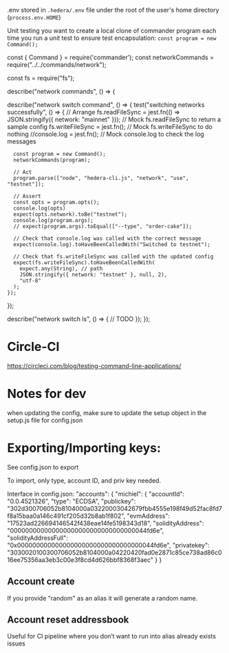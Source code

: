 .env stored in `.hedera/.env` file under the root of the user's home directory (`process.env.HOME`)

Unit testing
you want to create a local clone of commander program each time you run a unit test to ensure test encapsulation: `const program = new Command();`


const { Command } = require('commander');
const networkCommands = require("../../commands/network");

const fs = require("fs");

describe("network commands", () => {

  describe("network switch command", () => {
    test("switching networks successfully", () => {
      // Arrange
      fs.readFileSync = jest.fn(() => JSON.stringify({ network: "mainnet" })); // Mock fs.readFileSync to return a sample config
      fs.writeFileSync = jest.fn(); // Mock fs.writeFileSync to do nothing
      //console.log = jest.fn(); // Mock console.log to check the log messages

      const program = new Command();
      networkCommands(program);

      // Act
      program.parse(["node", "hedera-cli.js", "network", "use", "testnet"]);

      // Assert
      const opts = program.opts();
      console.log(opts)
      expect(opts.network).toBe("testnet");
      console.log(program.args);
      // expect(program.args).toEqual(["--type", "order-cake"]);

      // Check that console.log was called with the correct message
      expect(console.log).toHaveBeenCalledWith("Switched to testnet");

      // Check that fs.writeFileSync was called with the updated config
      expect(fs.writeFileSync).toHaveBeenCalledWith(
        expect.any(String), // path
        JSON.stringify({ network: "testnet" }, null, 2),
        "utf-8"
      );
    });
  });

  describe("network switch ls", () => {
    // TODO
  });
});

# Circle-CI
https://circleci.com/blog/testing-command-line-applications/ 

# Notes for dev
when updating the config, make sure to update the setup object in the setup.js file for config.json

# Exporting/Importing keys:
See config.json to export

To import, only type, account ID, and priv key needed. 

Interface in config.json:
"accounts": {
    "michiel": {
      "accountId": "0.0.4521326",
      "type": "ECDSA",
      "publickey": "302d300706052b8104000a03220003042679fbb4555e198f49d52fac8fd7f8a15baa0a146c491cf205d32b8ab1f802",
      "evmAddress": "17523ad226694146542f438eae14fe5198343d18",
      "solidityAddress": "000000000000000000000000000000000044fd6e",
      "solidityAddressFull": "0x000000000000000000000000000000000044fd6e",
      "privatekey": "3030020100300706052b8104000a04220420fad0e2871c85ce738ad86c016ee75356aa3eb3c00e3f8cd4d626bbf8368f3aec"
    }
}

## Account create
If you provide "random" as an alias it will generate a random name.

## Account reset addressbook
Useful for CI pipeline where you don’t want to run into alias already exists issues 
